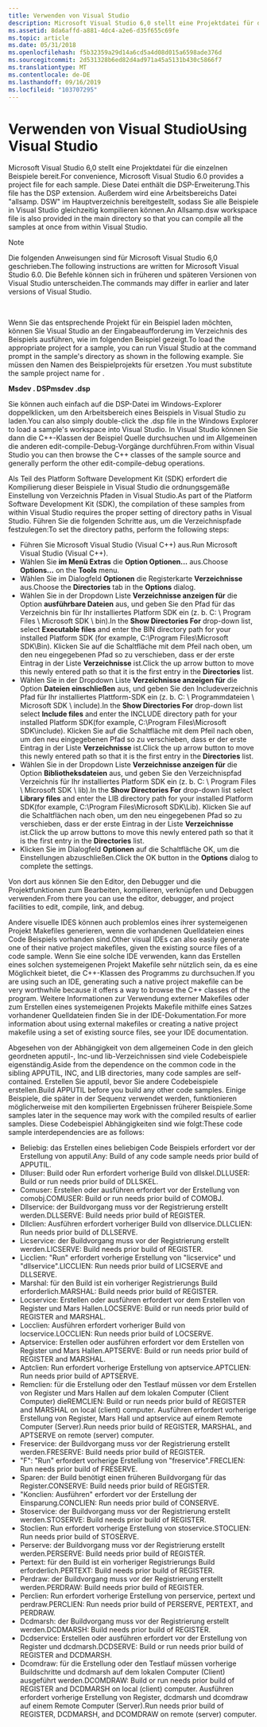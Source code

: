 ```yaml
---
title: Verwenden von Visual Studio
description: Microsoft Visual Studio 6,0 stellt eine Projektdatei für die einzelnen Beispiele bereit.
ms.assetid: 8da6affd-a881-4dc4-a2e6-d35f655c69fe
ms.topic: article
ms.date: 05/31/2018
ms.openlocfilehash: f5b32359a29d14a6cd5a4d08d015a6598ade376d
ms.sourcegitcommit: 2d531328b6ed82d4ad971a45a5131b430c5866f7
ms.translationtype: MT
ms.contentlocale: de-DE
ms.lasthandoff: 09/16/2019
ms.locfileid: "103707295"
---
```

# <a name="using-visual-studio"></a><span data-ttu-id="aa66c-103">Verwenden von Visual Studio</span><span class="sxs-lookup"><span data-stu-id="aa66c-103">Using Visual Studio</span></span>

<span data-ttu-id="aa66c-104">Microsoft Visual Studio 6,0 stellt eine Projektdatei für die einzelnen Beispiele bereit.</span><span class="sxs-lookup"><span data-stu-id="aa66c-104">For convenience, Microsoft Visual Studio 6.0 provides a project file for each sample.</span></span> <span data-ttu-id="aa66c-105">Diese Datei enthält die DSP-Erweiterung.</span><span class="sxs-lookup"><span data-stu-id="aa66c-105">This file has the DSP extension.</span></span> <span data-ttu-id="aa66c-106">Außerdem wird eine Arbeitsbereichs Datei "allsamp. DSW" im Hauptverzeichnis bereitgestellt, sodass Sie alle Beispiele in Visual Studio gleichzeitig kompilieren können.</span><span class="sxs-lookup"><span data-stu-id="aa66c-106">An Allsamp.dsw workspace file is also provided in the main directory so that you can compile all the samples at once from within Visual Studio.</span></span>

> [!Note]  
> <span data-ttu-id="aa66c-107">Die folgenden Anweisungen sind für Microsoft Visual Studio 6,0 geschrieben.</span><span class="sxs-lookup"><span data-stu-id="aa66c-107">The following instructions are written for Microsoft Visual Studio 6.0.</span></span> <span data-ttu-id="aa66c-108">Die Befehle können sich in früheren und späteren Versionen von Visual Studio unterscheiden.</span><span class="sxs-lookup"><span data-stu-id="aa66c-108">The commands may differ in earlier and later versions of Visual Studio.</span></span>

 

<span data-ttu-id="aa66c-109">Wenn Sie das entsprechende Projekt für ein Beispiel laden möchten, können Sie Visual Studio an der Eingabeaufforderung im Verzeichnis des Beispiels ausführen, wie im folgenden Beispiel gezeigt.</span><span class="sxs-lookup"><span data-stu-id="aa66c-109">To load the appropriate project for a sample, you can run Visual Studio at the command prompt in the sample's directory as shown in the following example.</span></span> <span data-ttu-id="aa66c-110">Sie müssen den Namen des Beispielprojekts für ersetzen **<project name>** .</span><span class="sxs-lookup"><span data-stu-id="aa66c-110">You must substitute the sample project name for **<project name>**.</span></span>

<span data-ttu-id="aa66c-111">**Msdev <project name> . DSP**</span><span class="sxs-lookup"><span data-stu-id="aa66c-111">**msdev <project name>.dsp**</span></span>

<span data-ttu-id="aa66c-112">Sie können auch einfach auf die DSP-Datei im Windows-Explorer doppelklicken, um den Arbeitsbereich eines Beispiels in Visual Studio zu laden.</span><span class="sxs-lookup"><span data-stu-id="aa66c-112">You can also simply double-click the .dsp file in the Windows Explorer to load a sample's workspace into Visual Studio.</span></span> <span data-ttu-id="aa66c-113">In Visual Studio können Sie dann die C++-Klassen der Beispiel Quelle durchsuchen und im Allgemeinen die anderen edit-compile-Debug-Vorgänge durchführen.</span><span class="sxs-lookup"><span data-stu-id="aa66c-113">From within Visual Studio you can then browse the C++ classes of the sample source and generally perform the other edit-compile-debug operations.</span></span>

<span data-ttu-id="aa66c-114">Als Teil des Platform Software Development Kit (SDK) erfordert die Kompilierung dieser Beispiele in Visual Studio die ordnungsgemäße Einstellung von Verzeichnis Pfaden in Visual Studio.</span><span class="sxs-lookup"><span data-stu-id="aa66c-114">As part of the Platform Software Development Kit (SDK), the compilation of these samples from within Visual Studio requires the proper setting of directory paths in Visual Studio.</span></span> <span data-ttu-id="aa66c-115">Führen Sie die folgenden Schritte aus, um die Verzeichnispfade festzulegen:</span><span class="sxs-lookup"><span data-stu-id="aa66c-115">To set the directory paths, perform the following steps:</span></span>

-   <span data-ttu-id="aa66c-116">Führen Sie Microsoft Visual Studio (Visual C++) aus.</span><span class="sxs-lookup"><span data-stu-id="aa66c-116">Run Microsoft Visual Studio (Visual C++).</span></span>
-   <span data-ttu-id="aa66c-117">Wählen Sie **im Menü Extras** die **Option Optionen...** aus.</span><span class="sxs-lookup"><span data-stu-id="aa66c-117">Choose **Options...** on the **Tools** menu.</span></span>
-   <span data-ttu-id="aa66c-118">Wählen Sie im Dialogfeld **Optionen** die Registerkarte **Verzeichnisse** aus.</span><span class="sxs-lookup"><span data-stu-id="aa66c-118">Choose the **Directories** tab in the **Options** dialog.</span></span>
-   <span data-ttu-id="aa66c-119">Wählen Sie in der Dropdown Liste **Verzeichnisse anzeigen für** die Option **ausführbare Dateien** aus, und geben Sie den Pfad für das Verzeichnis bin für Ihr installiertes Platform SDK ein (z. b. C: \\ Program Files \\ Microsoft SDK \\ bin).</span><span class="sxs-lookup"><span data-stu-id="aa66c-119">In the **Show Directories For** drop-down list, select **Executable files** and enter the BIN directory path for your installed Platform SDK (for example, C:\\Program Files\\Microsoft SDK\\Bin).</span></span> <span data-ttu-id="aa66c-120">Klicken Sie auf die Schaltfläche mit dem Pfeil nach oben, um den neu eingegebenen Pfad so zu verschieben, dass er der erste Eintrag in der Liste **Verzeichnisse** ist.</span><span class="sxs-lookup"><span data-stu-id="aa66c-120">Click the up arrow button to move this newly entered path so that it is the first entry in the **Directories** list.</span></span>
-   <span data-ttu-id="aa66c-121">Wählen Sie in der Dropdown Liste **Verzeichnisse anzeigen für** die Option **Dateien einschließen** aus, und geben Sie den Includeverzeichnis Pfad für Ihr installiertes Plattform-SDK ein (z. b. C: \\ Programmdateien \\ Microsoft SDK \\ include).</span><span class="sxs-lookup"><span data-stu-id="aa66c-121">In the **Show Directories For** drop-down list select **Include files** and enter the INCLUDE directory path for your installed Platform SDK(for example, C:\\Program Files\\Microsoft SDK\\include).</span></span> <span data-ttu-id="aa66c-122">Klicken Sie auf die Schaltfläche mit dem Pfeil nach oben, um den neu eingegebenen Pfad so zu verschieben, dass er der erste Eintrag in der Liste **Verzeichnisse** ist.</span><span class="sxs-lookup"><span data-stu-id="aa66c-122">Click the up arrow button to move this newly entered path so that it is the first entry in the **Directories** list.</span></span>
-   <span data-ttu-id="aa66c-123">Wählen Sie in der Dropdown Liste **Verzeichnisse anzeigen für** die Option **Bibliotheksdateien** aus, und geben Sie den Verzeichnispfad Verzeichnis für Ihr installiertes Platform SDK ein (z. b. C: \\ Program Files \\ Microsoft SDK \\ lib).</span><span class="sxs-lookup"><span data-stu-id="aa66c-123">In the **Show Directories For** drop-down list select **Library files** and enter the LIB directory path for your installed Platform SDK(for example, C:\\Program Files\\Microsoft SDK\\Lib).</span></span> <span data-ttu-id="aa66c-124">Klicken Sie auf die Schaltflächen nach oben, um den neu eingegebenen Pfad so zu verschieben, dass er der erste Eintrag in der Liste **Verzeichnisse** ist.</span><span class="sxs-lookup"><span data-stu-id="aa66c-124">Click the up arrow buttons to move this newly entered path so that it is the first entry in the **Directories** list.</span></span>
-   <span data-ttu-id="aa66c-125">Klicken Sie im Dialogfeld **Optionen** auf die Schaltfläche OK, um die Einstellungen abzuschließen.</span><span class="sxs-lookup"><span data-stu-id="aa66c-125">Click the OK button in the **Options** dialog to complete the settings.</span></span>

<span data-ttu-id="aa66c-126">Von dort aus können Sie den Editor, den Debugger und die Projektfunktionen zum Bearbeiten, kompilieren, verknüpfen und Debuggen verwenden.</span><span class="sxs-lookup"><span data-stu-id="aa66c-126">From there you can use the editor, debugger, and project facilities to edit, compile, link, and debug.</span></span>

<span data-ttu-id="aa66c-127">Andere visuelle IDES können auch problemlos eines ihrer systemeigenen Projekt Makefiles generieren, wenn die vorhandenen Quelldateien eines Code Beispiels vorhanden sind.</span><span class="sxs-lookup"><span data-stu-id="aa66c-127">Other visual IDEs can also easily generate one of their native project makefiles, given the existing source files of a code sample.</span></span> <span data-ttu-id="aa66c-128">Wenn Sie eine solche IDE verwenden, kann das Erstellen eines solchen systemeigenen Projekt Makefile sehr nützlich sein, da es eine Möglichkeit bietet, die C++-Klassen des Programms zu durchsuchen.</span><span class="sxs-lookup"><span data-stu-id="aa66c-128">If you are using such an IDE, generating such a native project makefile can be very worthwhile because it offers a way to browse the C++ classes of the program.</span></span> <span data-ttu-id="aa66c-129">Weitere Informationen zur Verwendung externer Makefiles oder zum Erstellen eines systemeigenen Projekts Makefile mithilfe eines Satzes vorhandener Quelldateien finden Sie in der IDE-Dokumentation.</span><span class="sxs-lookup"><span data-stu-id="aa66c-129">For more information about using external makefiles or creating a native project makefile using a set of existing source files, see your IDE documentation.</span></span>

<span data-ttu-id="aa66c-130">Abgesehen von der Abhängigkeit von dem allgemeinen Code in den gleich geordneten apputil-, Inc-und lib-Verzeichnissen sind viele Codebeispiele eigenständig.</span><span class="sxs-lookup"><span data-stu-id="aa66c-130">Aside from the dependence on the common code in the sibling APPUTIL, INC, and LIB directories, many code samples are self-contained.</span></span> <span data-ttu-id="aa66c-131">Erstellen Sie apputil, bevor Sie andere Codebeispiele erstellen.</span><span class="sxs-lookup"><span data-stu-id="aa66c-131">Build APPUTIL before you build any other code samples.</span></span> <span data-ttu-id="aa66c-132">Einige Beispiele, die später in der Sequenz verwendet werden, funktionieren möglicherweise mit den kompilierten Ergebnissen früherer Beispiele.</span><span class="sxs-lookup"><span data-stu-id="aa66c-132">Some samples later in the sequence may work with the compiled results of earlier samples.</span></span> <span data-ttu-id="aa66c-133">Diese Codebeispiel Abhängigkeiten sind wie folgt:</span><span class="sxs-lookup"><span data-stu-id="aa66c-133">These code sample interdependencies are as follows:</span></span>

-   <span data-ttu-id="aa66c-134">Beliebig: das Erstellen eines beliebigen Code Beispiels erfordert vor der Erstellung von apputil.</span><span class="sxs-lookup"><span data-stu-id="aa66c-134">Any: Build of any code sample needs prior build of APPUTIL.</span></span>
-   <span data-ttu-id="aa66c-135">Dlluser: Build oder Run erfordert vorherige Build von dllskel.</span><span class="sxs-lookup"><span data-stu-id="aa66c-135">DLLUSER: Build or run needs prior build of DLLSKEL.</span></span>
-   <span data-ttu-id="aa66c-136">Comuser: Erstellen oder ausführen erfordert vor der Erstellung von comobj.</span><span class="sxs-lookup"><span data-stu-id="aa66c-136">COMUSER: Build or run needs prior build of COMOBJ.</span></span>
-   <span data-ttu-id="aa66c-137">Dllservice: der Buildvorgang muss vor der Registrierung erstellt werden.</span><span class="sxs-lookup"><span data-stu-id="aa66c-137">DLLSERVE: Build needs prior build of REGISTER.</span></span>
-   <span data-ttu-id="aa66c-138">Dllclien: Ausführen erfordert vorheriger Build von dllservice.</span><span class="sxs-lookup"><span data-stu-id="aa66c-138">DLLCLIEN: Run needs prior build of DLLSERVE.</span></span>
-   <span data-ttu-id="aa66c-139">Licservice: der Buildvorgang muss vor der Registrierung erstellt werden.</span><span class="sxs-lookup"><span data-stu-id="aa66c-139">LICSERVE: Build needs prior build of REGISTER.</span></span>
-   <span data-ttu-id="aa66c-140">Licclien: "Run" erfordert vorherige Erstellung von "licservice" und "dllservice".</span><span class="sxs-lookup"><span data-stu-id="aa66c-140">LICCLIEN: Run needs prior build of LICSERVE and DLLSERVE.</span></span>
-   <span data-ttu-id="aa66c-141">Marshal: für den Build ist ein vorheriger Registrierungs Build erforderlich.</span><span class="sxs-lookup"><span data-stu-id="aa66c-141">MARSHAL: Build needs prior build of REGISTER.</span></span>
-   <span data-ttu-id="aa66c-142">Locservice: Erstellen oder ausführen erfordert vor dem Erstellen von Register und Mars Hallen.</span><span class="sxs-lookup"><span data-stu-id="aa66c-142">LOCSERVE: Build or run needs prior build of REGISTER and MARSHAL.</span></span>
-   <span data-ttu-id="aa66c-143">Locclien: Ausführen erfordert vorheriger Build von locservice.</span><span class="sxs-lookup"><span data-stu-id="aa66c-143">LOCCLIEN: Run needs prior build of LOCSERVE.</span></span>
-   <span data-ttu-id="aa66c-144">Aptservice: Erstellen oder ausführen erfordert vor dem Erstellen von Register und Mars Hallen.</span><span class="sxs-lookup"><span data-stu-id="aa66c-144">APTSERVE: Build or run needs prior build of REGISTER and MARSHAL.</span></span>
-   <span data-ttu-id="aa66c-145">Aptclien: Run erfordert vorherige Erstellung von aptservice.</span><span class="sxs-lookup"><span data-stu-id="aa66c-145">APTCLIEN: Run needs prior build of APTSERVE.</span></span>
-   <span data-ttu-id="aa66c-146">Remclien: für die Erstellung oder den Testlauf müssen vor dem Erstellen von Register und Mars Hallen auf dem lokalen Computer (Client Computer) die</span><span class="sxs-lookup"><span data-stu-id="aa66c-146">REMCLIEN: Build or run needs prior build of REGISTER and MARSHAL on local (client) computer.</span></span> <span data-ttu-id="aa66c-147">Ausführen erfordert vorherige Erstellung von Register, Mars Hall und aptservice auf einem Remote Computer (Server).</span><span class="sxs-lookup"><span data-stu-id="aa66c-147">Run needs prior build of REGISTER, MARSHAL, and APTSERVE on remote (server) computer.</span></span>
-   <span data-ttu-id="aa66c-148">Freservice: der Buildvorgang muss vor der Registrierung erstellt werden.</span><span class="sxs-lookup"><span data-stu-id="aa66c-148">FRESERVE: Build needs prior build of REGISTER.</span></span>
-   <span data-ttu-id="aa66c-149">"F": "Run" erfordert vorherige Erstellung von "freservice".</span><span class="sxs-lookup"><span data-stu-id="aa66c-149">FRECLIEN: Run needs prior build of FRESERVE.</span></span>
-   <span data-ttu-id="aa66c-150">Sparen: der Build benötigt einen früheren Buildvorgang für das Register.</span><span class="sxs-lookup"><span data-stu-id="aa66c-150">CONSERVE: Build needs prior build of REGISTER.</span></span>
-   <span data-ttu-id="aa66c-151">"Konclien: Ausführen" erfordert vor der Erstellung der Einsparung.</span><span class="sxs-lookup"><span data-stu-id="aa66c-151">CONCLIEN: Run needs prior build of CONSERVE.</span></span>
-   <span data-ttu-id="aa66c-152">Stoservice: der Buildvorgang muss vor der Registrierung erstellt werden.</span><span class="sxs-lookup"><span data-stu-id="aa66c-152">STOSERVE: Build needs prior build of REGISTER.</span></span>
-   <span data-ttu-id="aa66c-153">Stoclien: Run erfordert vorherige Erstellung von stoservice.</span><span class="sxs-lookup"><span data-stu-id="aa66c-153">STOCLIEN: Run needs prior build of STOSERVE.</span></span>
-   <span data-ttu-id="aa66c-154">Perserve: der Buildvorgang muss vor der Registrierung erstellt werden.</span><span class="sxs-lookup"><span data-stu-id="aa66c-154">PERSERVE: Build needs prior build of REGISTER.</span></span>
-   <span data-ttu-id="aa66c-155">Pertext: für den Build ist ein vorheriger Registrierungs Build erforderlich.</span><span class="sxs-lookup"><span data-stu-id="aa66c-155">PERTEXT: Build needs prior build of REGISTER.</span></span>
-   <span data-ttu-id="aa66c-156">Perdraw: der Buildvorgang muss vor der Registrierung erstellt werden.</span><span class="sxs-lookup"><span data-stu-id="aa66c-156">PERDRAW: Build needs prior build of REGISTER.</span></span>
-   <span data-ttu-id="aa66c-157">Perclien: Run erfordert vorherige Erstellung von perservice, pertext und perdraw.</span><span class="sxs-lookup"><span data-stu-id="aa66c-157">PERCLIEN: Run needs prior build of PERSERVE, PERTEXT, and PERDRAW.</span></span>
-   <span data-ttu-id="aa66c-158">Dcdmarsh: der Buildvorgang muss vor der Registrierung erstellt werden.</span><span class="sxs-lookup"><span data-stu-id="aa66c-158">DCDMARSH: Build needs prior build of REGISTER.</span></span>
-   <span data-ttu-id="aa66c-159">Dcdservice: Erstellen oder ausführen erfordert vor der Erstellung von Register und dcdmarsh.</span><span class="sxs-lookup"><span data-stu-id="aa66c-159">DCDSERVE: Build or run needs prior build of REGISTER and DCDMARSH.</span></span>
-   <span data-ttu-id="aa66c-160">Dcomdraw: für die Erstellung oder den Testlauf müssen vorherige Buildschritte und dcdmarsh auf dem lokalen Computer (Client) ausgeführt werden.</span><span class="sxs-lookup"><span data-stu-id="aa66c-160">DCOMDRAW: Build or run needs prior build of REGISTER and DCDMARSH on local (client) computer.</span></span> <span data-ttu-id="aa66c-161">Ausführen erfordert vorherige Erstellung von Register, dcdmarsh und dcomdraw auf einem Remote Computer (Server).</span><span class="sxs-lookup"><span data-stu-id="aa66c-161">Run needs prior build of REGISTER, DCDMARSH, and DCOMDRAW on remote (server) computer.</span></span>

 

 




